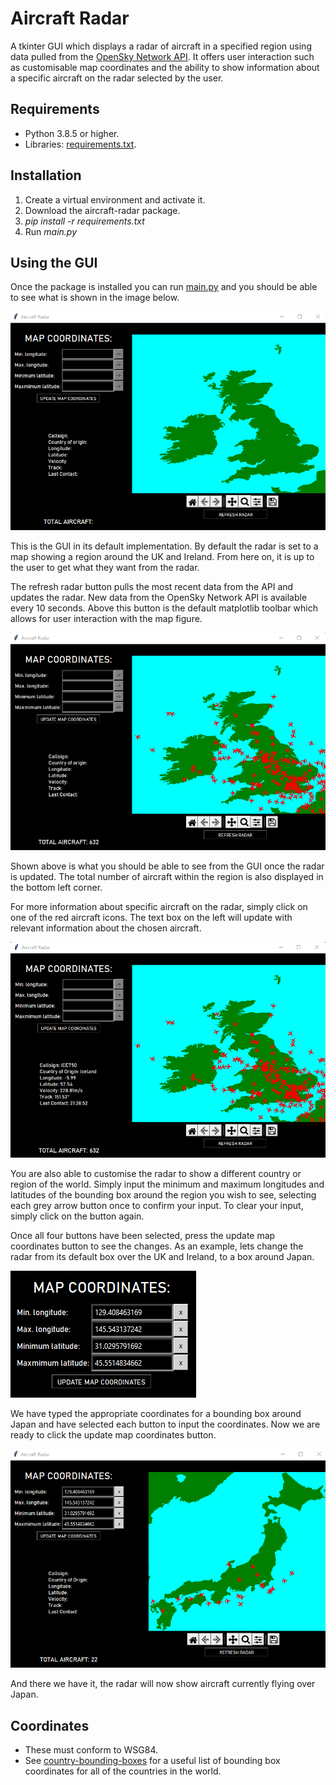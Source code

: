 # Aircraft Radar
A tkinter GUI which displays a radar of aircraft in a specified region using data pulled from the [OpenSky Network  API](https://openskynetwork.github.io/opensky-api/?ref=devresourc.es?ref=devresourc.es?ref=devresourc.es). It offers user interaction such as customisable map coordinates and the ability to show information about a specific aircraft on the radar selected by the user.
## Requirements
- Python 3.8.5 or higher.
- Libraries: [requirements.txt](requirements.txt).
## Installation
1) Create a virtual environment and activate it.
2) Download the aircraft-radar package.
3) _pip install -r requirements.txt_
4) Run _main.py_
## Using the GUI
Once the package is installed you can run [main.py](main.py) and you should be able to see what is shown in the image below.

![Image1](./example_images/image1.png)

This is the GUI in its default implementation. By default the radar is set to a map showing a region around the UK and Ireland. From here on, it is up to the user to get what they want from the radar.

The refresh radar button pulls the most recent data from the API and updates the radar. New data from the OpenSky Network API is available every 10 seconds. Above this button is the default matplotlib toolbar which allows for user interaction with the map figure.

![Image2](./example_images/image2.png)

Shown above is what you should be able to see from the GUI once the radar is updated. The total number of aircraft within the region is also displayed in the bottom left corner.

For more information about specific aircraft on the radar, simply click on one of the red aircraft icons. The text box on the left will update with relevant information about the chosen aircraft.

![Image3](./example_images/image3.png)

You are also able to customise the radar to show a different country or region of the world. Simply input the minimum and maximum longitudes and latitudes of the bounding box around the region you wish to see, selecting each grey arrow button once to confirm your input. To clear your input, simply click on the button again.

Once all four buttons have been selected, press the update map coordinates button to see the changes.
As an example, lets change the radar from its default box over the UK and Ireland, to a box around Japan.

![Image4](./example_images/image4.png)

We have typed the appropriate coordinates for a bounding box around Japan and have selected each button to input the coordinates. Now we are ready to click the update map coordinates button.

![Image5](./example_images/image5.png)

And there we have it, the radar will now show aircraft currently flying over Japan.

## Coordinates

- These must conform to WSG84.
- See [country-bounding-boxes](https://gist.github.com/graydon/11198540) for a useful list of bounding box coordinates for all of the countries in the world.



